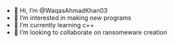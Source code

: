 - 👋 Hi, I’m @WaqasAhmadKhan03
- 👀 I’m interested in making new programs
- 🌱 I’m currently learning c++
- 💞️ I’m looking to collaborate on ransomeware creation

<!---
WaqasAhmadKhan03/WaqasAhmadKhan03 is a ✨ special ✨ repository because its `README.md` (this file) appears on your GitHub profile.
You can click the Preview link to take a look at your changes.
--->
